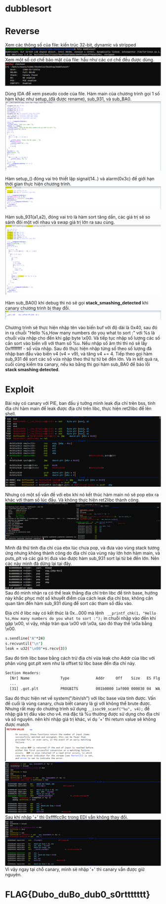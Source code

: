 # dubblesort

# Reverse

Xem các thông số của file: kiến trúc 32-bit, dynamic và stripped
![file](https://github.com/zirami/pwnable.tw/blob/main/dubblesort/images/file-dubblesort.png)
Xem một số cơ chế bảo mật của file: hầu như các cơ chế đều được dùng.
![checksec](https://github.com/zirami/pwnable.tw/blob/main/dubblesort/images/checksec.png)

Dùng IDA để xem pseudo code của file.
Hàm main của chương trình gọi 1 số hàm khác như setup_(đã được rename), sub_931, và sub_BA0.
![main](https://github.com/zirami/pwnable.tw/blob/main/dubblesort/images/main.png)

Hàm setup_() đóng vai trò thiết lập signal(14..) và alarm(0x3c) để giới hạn thời gian thực hiện chương trình.
![setup_](https://github.com/zirami/pwnable.tw/blob/main/dubblesort/images/setup_.png)

Hàm sub_931(a1,a2), đóng vai trò là hàm sort tăng dần, các giá trị sẽ so sánh đôi một với nhau và swap giá trị lớn ra sau cùng.
![sub_931](https://github.com/zirami/pwnable.tw/blob/main/dubblesort/images/sub_931.png)

Hàm sub_BA0() khi debug thì nó sẽ gọi **stack_smashing_detected** khi canary chương trình bị thay đổi.
![sub_BA0](https://github.com/zirami/pwnable.tw/blob/main/dubblesort/images/sub_BA0.png)

Chương trình sẽ thực hiện nhập tên vào biến buf với độ dài là 0x40, sau đó in ra chuỗi "Hello %s,How many numbers do you what to sort :" với %s là chuỗi vừa nhập cho đến khi gặp byte \x00. Và tiếp tục nhập số lượng các số cần sort vào biến v8 với tham số %u. Nếu nhập số âm thì thì nó sẽ lấy 0xffffffff - số vừa nhập.
Sau đó thực hiện nhập từng số theo số lượng đã nhập ban đầu vào biến v4 (v4 = v9), và tăng v4 += 4.
Tiếp theo gọi hàm sub_931 để sort các số vừa nhập theo thứ tự từ bé đến lớn. Và in kết quả ra, cuối cùng kiểm tra canary, nếu ko bằng thì gọi hàm sub_BA0 để báo lỗi **stack smashing detected**.


# Exploit

Bài này có canary với PIE, ban đầu ý tưởng mình leak địa chỉ trên bss, tính địa chỉ hàm main để leak được địa chỉ trên libc, thực hiện ret2libc để lên shell.
![ret2libc_fail_ebx](https://github.com/zirami/pwnable.tw/blob/main/dubblesort/images/ret2libc_fail_ebx.png)

Nhưng có một số vấn đề với ebx khi nó kết thúc hàm main nó sẽ pop ebx ra khác với tham số lúc đầu. Và không thực hiện ret2libc thành công.
![debug_fail](https://github.com/zirami/pwnable.tw/blob/main/dubblesort/images/debug_solution1.png)

Mình đã thử tinh địa chỉ của ebx lúc chưa pop, và đưa vào vùng stack tương ứng nhưng không thành công do địa chỉ của vùng này lớn hơn hàm main, và puts_plt và các giá trị đưa vào được hàm sub_931 sort lại từ bé đến lớn. Nên các này mình đã dừng lại tại đây.
![main_1](https://github.com/zirami/pwnable.tw/blob/main/dubblesort/images/main_1.png)
Sau đó mình nhận ra có thể leak thẳng địa chỉ trên libc để tính base, hướng này khắc phục một số khuyết điểm của cách leak địa chỉ bss, không cần quan tâm đến hàm sub_931 dùng để sort các tham số đầu vào.

Địa chỉ ở libc này có kết thúc là 0x...000 mà lệnh
` __printf_chk(1, "Hello %s,How many numbers do you what to sort :");`
in chuỗi nhập vào đến khi gặp \x00, vì vậy, nhập tràn qua \x00 với \x0a, sao đó thay thế \x0a bằng \x00. 
```sh
s.sendline("A"*24)
s.recvuntil("\n")
leak = u32("\x00"+s.recv(3))
```
Sau đó tính libc base bằng cách trừ địa chỉ vừa leak cho Addr của libc với phân vùng got.plt xem như là offset từ libc base đến địa chỉ này.
```sh
Section Headers:
  [Nr] Name              Type            Addr     Off    Size   ES Flg Lk Inf Al
  ...
  [31] .got.plt          PROGBITS        001b0000 1af000 000030 04  WA  0   0  4
```

Sau đó thực hiện ret về system("/bin/sh") với libc base vừa tính được.
Vấn đề cuối là vùng canary, chưa biết canary là gì với không thể brute được. Nhưng rất may do chương trình sử dụng
`__isoc99_scanf("%u", v4);` để nhập giá trị đầu vào cho v4. mà đặc tả %u thường được sử dụng cho địa chỉ và số nguyên. nên khi nhập giá trị khác, ví dụ '+' thì return value sẽ không được match 
![return_value](https://github.com/zirami/pwnable.tw/blob/main/dubblesort/images/return_value.png)
![poc_scanf1](https://github.com/zirami/pwnable.tw/blob/main/dubblesort/images/poc_scanf1.png)
Sau khi nhập '+' thì 0xffffcc9c trong EDI vẫn không thay đổi.
![poc_scanf2](https://github.com/zirami/pwnable.tw/blob/main/dubblesort/images/poc_scanf2.png)
Vì vậy ngay tại chỗ canary, mình sẽ nhập '+' thì canary vẫn được giữ nguyên.

# FLAG{Dubo_duBo_dub0_s0rttttttt}